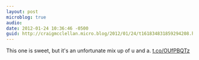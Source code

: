 ```yaml
---
layout: post
microblog: true
audio: 
date: 2012-01-24 10:36:46 -0500
guid: http://craigmcclellan.micro.blog/2012/01/24/t161834831859294208.html
---
```

This one is sweet, but it's an unfortunate mix up of u and a. [t.co/OUfPBQTz](http://t.co/OUfPBQTz)
